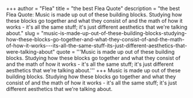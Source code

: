 +++
author = "Flea"
title = "the best Flea Quote"
description = "the best Flea Quote: Music is made up out of these building blocks. Studying how these blocks go together and what they consist of and the math of how it works - it's all the same stuff; it's just different aesthetics that we're talking about."
slug = "music-is-made-up-out-of-these-building-blocks-studying-how-these-blocks-go-together-and-what-they-consist-of-and-the-math-of-how-it-works---its-all-the-same-stuff-its-just-different-aesthetics-that-were-talking-about"
quote = '''Music is made up out of these building blocks. Studying how these blocks go together and what they consist of and the math of how it works - it's all the same stuff; it's just different aesthetics that we're talking about.'''
+++
Music is made up out of these building blocks. Studying how these blocks go together and what they consist of and the math of how it works - it's all the same stuff; it's just different aesthetics that we're talking about.
